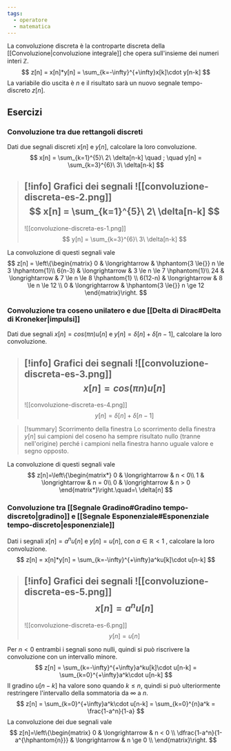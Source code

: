 ```yaml
---
tags:
  - operatore
  - matematica
---
```

La convoluzione discreta è la controparte discreta della [[Convoluzione|convoluzione integrale]] che opera sull'insieme dei numeri interi $\mathbb{Z}$.
$$
z[n] = x[n]*y[n] = \sum_{k=-\infty}^{+\infty}x[k]\cdot y[n-k]
$$
La variabile dio uscita è $n$ e il risultato sarà un nuovo segnale tempo-discreto $z[n]$.
## Esercizi
### Convoluzione tra due rettangoli discreti
Dati due segnali discreti $x[n]$ e $y[n]$, calcolare la loro convoluzione.
$$
x[n] = \sum_{k=1}^{5}\ 2\ \delta[n-k] \quad ; \quad y[n] = \sum_{k=3}^{6}\ 3\ \delta[n-k]
$$
>[!info] Grafici dei segnali
>![[convoluzione-discreta-es-2.png]]
>$$
>x[n] = \sum_{k=1}^{5}\ 2\ \delta[n-k]
>$$
>---
>![[convoluzione-discreta-es-1.png]]
>$$
>y[n] = \sum_{k=3}^{6}\ 3\ \delta[n-k]
>$$

 La convoluzione di questi segnali vale
$$
z[n] = \left\{\begin{matrix}
0 & \longrightarrow & \hphantom{3 \le{}} n \le 3 \hphantom{1}\\
6(n-3) & \longrightarrow & 3 \le n \le 7 \hphantom{1}\\
24 & \longrightarrow & 7 \le n \le 8 \hphantom{1} \\
6(12-n) & \longrightarrow & 8 \le n \le 12 \\
0 & \longrightarrow & \hphantom{3 \le{}} n \ge 12
\end{matrix}\right.
$$
### Convoluzione tra coseno unilatero e due [[Delta di Dirac#Delta di Kroneker|impulsi]]

Dati due segnali $x[n] = cos(\pi n)u[n]$ e $y[n] = \delta[n]+\delta[n-1]$, calcolare la loro convoluzione.

>[!info] Grafici dei segnali
>![[convoluzione-discreta-es-3.png]]
>$$
>x[n] = cos(\pi n)u[n]
>$$
>---
>![[convoluzione-discreta-es-4.png]]
>$$
>y[n] = \delta[n]+\delta[n-1]
>$$

>[!summary] Scorrimento della finestra
>Lo scorrimento della finestra $y[n]$ sui campioni del coseno ha sempre risultato nullo (tranne  nell'origine) perché i campioni nella finestra hanno uguale valore e segno opposto.

La convoluzione di questi segnali vale
$$
z[n]=\left\{\begin{matrix*}
0 & \longrightarrow & n < 0\\
1 & \longrightarrow & n = 0\\
0 & \longrightarrow & n > 0
\end{matrix*}\right.\quad=\ \delta[n]
$$

### Convoluzione tra [[Segnale Gradino#Gradino tempo-discreto|gradino]] e [[Segnale Esponenziale#Esponenziale tempo-discreto|esponenziale]]

Dati i segnali $x[n] = a^nu[n]$ e $y[n]=u[n]$, con $a\in\mathbb{R} < 1$ , calcolare la loro convoluzione.
$$
z[n] = x[n]*y[n] = \sum_{k=-\infty}^{+\infty}a^ku[k]\cdot u[n-k]
$$

>[!info] Grafici dei segnali
>![[convoluzione-discreta-es-5.png]]
>$$
>x[n]=a^nu[n]
>$$
>---
>![[convoluzione-discreta-es-6.png]]
>$$
>y[n]=u[n]
>$$

Per $n<0$ entrambi i segnali sono nulli, quindi si può riscrivere la convoluzione con un intervallo minore.
$$
z[n] = \sum_{k=-\infty}^{+\infty}a^ku[k]\cdot u[n-k] = \sum_{k=0}^{+\infty}a^k\cdot u[n-k]
$$
Il gradino $u[n-k]$ ha valore sono quando $k\le n$, quindi si può ulteriormente restringere l'intervallo della sommatoria da $\infty$ a $n$.
$$
z[n] = \sum_{k=0}^{+\infty}a^k\cdot u[n-k] = \sum_{k=0}^{n}a^k = \frac{1-a^n}{1-a}
$$
La convoluzione dei due segnali vale
$$
z[n]=\left\{\begin{matrix}
0 & \longrightarrow & n < 0 \\
\dfrac{1-a^n}{1-a^{\hphantom{n}}}  & \longrightarrow & n \ge 0 \\
\end{matrix}\right.
$$


